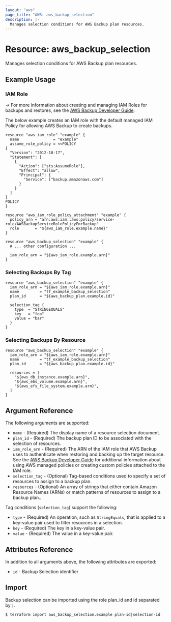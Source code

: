 ```yaml
---
layout: "aws"
page_title: "AWS: aws_backup_selection"
description: |-
  Manages selection conditions for AWS Backup plan resources.
---
```


# Resource: aws_backup_selection

Manages selection conditions for AWS Backup plan resources.

## Example Usage

### IAM Role

-> For more information about creating and managing IAM Roles for backups and restores, see the [AWS Backup Developer Guide](https://docs.aws.amazon.com/aws-backup/latest/devguide/iam-service-roles.html).

The below example creates an IAM role with the default managed IAM Policy for allowing AWS Backup to create backups.

```hcl
resource "aws_iam_role" "example" {
  name               = "example"
  assume_role_policy = <<POLICY
{
  "Version": "2012-10-17",
  "Statement": [
    {
      "Action": ["sts:AssumeRole"],
      "Effect": "allow",
      "Principal": {
        "Service": ["backup.amazonaws.com"]
      }
    }
  ]
}
POLICY
}

resource "aws_iam_role_policy_attachment" "example" {
  policy_arn = "arn:aws:iam::aws:policy/service-role/AWSBackupServiceRolePolicyForBackup"
  role       = "${aws_iam_role.example.name}"
}

resource "aws_backup_selection" "example" {
  # ... other configuration ...

  iam_role_arn = "${aws_iam_role.example.arn}"
}
```

### Selecting Backups By Tag

```hcl
resource "aws_backup_selection" "example" {
  iam_role_arn = "${aws_iam_role.example.arn}"
  name         = "tf_example_backup_selection"
  plan_id      = "${aws_backup_plan.example.id}"

  selection_tag {
    type  = "STRINGEQUALS"
    key   = "foo"
    value = "bar"
  }
}
```

### Selecting Backups By Resource

```hcl
resource "aws_backup_selection" "example" {
  iam_role_arn = "${aws_iam_role.example.arn}"
  name         = "tf_example_backup_selection"
  plan_id      = "${aws_backup_plan.example.id}"

  resources = [
    "${aws_db_instance.example.arn}",
    "${aws_ebs_volume.example.arn}",
    "${aws_efs_file_system.example.arn}",
  ]
}
```

## Argument Reference

The following arguments are supported:

* `name` - (Required) The display name of a resource selection document.
* `plan_id` - (Required) The backup plan ID to be associated with the selection of resources.
* `iam_role_arn` - (Required) The ARN of the IAM role that AWS Backup uses to authenticate when restoring and backing up the target resource. See the [AWS Backup Developer Guide](https://docs.aws.amazon.com/aws-backup/latest/devguide/access-control.html#managed-policies) for additional information about using AWS managed policies or creating custom policies attached to the IAM role.
* `selection_tag` - (Optional) Tag-based conditions used to specify a set of resources to assign to a backup plan.
* `resources` - (Optional) An array of strings that either contain Amazon Resource Names (ARNs) or match patterns of resources to assign to a backup plan..

Tag conditions (`selection_tag`) support the following:

* `type` - (Required) An operation, such as `StringEquals`, that is applied to a key-value pair used to filter resources in a selection.
* `key` - (Required) The key in a key-value pair.
* `value` - (Required) The value in a key-value pair.

## Attributes Reference

In addition to all arguments above, the following attributes are exported:

* `id` - Backup Selection identifier

## Import

Backup selection can be imported using the role plan_id and id separated by `|`.

```
$ terraform import aws_backup_selection.example plan-id|selection-id
```
